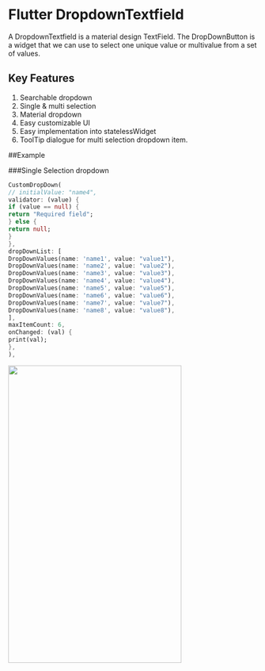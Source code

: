 # Flutter DropdownTextfield

A DropdownTextfield is a material design TextField. The DropDownButton is a widget that we can use to select one unique value or multivalue from a set of values.

## Key Features

1. Searchable dropdown
2. Single & multi selection
3. Material dropdown
4. Easy customizable UI
5. Easy implementation into statelessWidget
6. ToolTip dialogue for multi selection dropdown item.


##Example

###Single Selection dropdown
```dart
CustomDropDown(
// initialValue: "name4",
validator: (value) {
if (value == null) {
return "Required field";
} else {
return null;
}
},
dropDownList: [
DropDownValues(name: 'name1', value: "value1"),
DropDownValues(name: 'name2', value: "value2"),
DropDownValues(name: 'name3', value: "value3"),
DropDownValues(name: 'name4', value: "value4"),
DropDownValues(name: 'name5', value: "value5"),
DropDownValues(name: 'name6', value: "value6"),
DropDownValues(name: 'name7', value: "value7"),
DropDownValues(name: 'name8', value: "value8"),
],
maxItemCount: 6,
onChanged: (val) {
print(val);
},
),
```

<a href="url"><img src="https://drive.google.com/uc?export=view&id=1jMFMeMwPDnQnvaemzE6fnx3Gb-vy_NMk" align="left" height="600" width="350" ></a>

